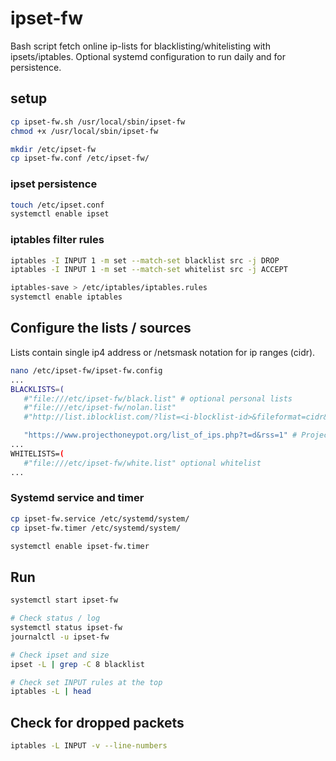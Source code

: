 ipset-fw
===============

Bash script fetch online ip-lists for blacklisting/whitelisting with ipsets/iptables.
Optional systemd configuration to run daily and for persistence.

## setup
```sh
cp ipset-fw.sh /usr/local/sbin/ipset-fw
chmod +x /usr/local/sbin/ipset-fw

mkdir /etc/ipset-fw
cp ipset-fw.conf /etc/ipset-fw/

```

### ipset persistence
```sh
touch /etc/ipset.conf
systemctl enable ipset
```

### iptables filter rules
```sh
iptables -I INPUT 1 -m set --match-set blacklist src -j DROP
iptables -I INPUT 1 -m set --match-set whitelist src -j ACCEPT

iptables-save > /etc/iptables/iptables.rules
systemctl enable iptables
```

## Configure the lists / sources
Lists contain single ip4 address or /netsmask notation for ip ranges (cidr).
```sh
nano /etc/ipset-fw/ipset-fw.config
...
BLACKLISTS=(
   #"file:///etc/ipset-fw/black.list" # optional personal lists
   #"file:///etc/ipset-fw/nolan.list"
   #"http://list.iblocklist.com/?list=<i-blocklist-id>&fileformat=cidr&archiveformat=&username=<user>&pin=<pin>" # i-blocklist personal list

   "https://www.projecthoneypot.org/list_of_ips.php?t=d&rss=1" # Project Honey Pot...
...
WHITELISTS=(
   #"file:///etc/ipset-fw/white.list" optional whitelist
...
```

### Systemd service and timer
```sh
cp ipset-fw.service /etc/systemd/system/
cp ipset-fw.timer /etc/systemd/system/

systemctl enable ipset-fw.timer
```

## Run
```sh
systemctl start ipset-fw

# Check status / log
systemctl status ipset-fw
journalctl -u ipset-fw

# Check ipset and size
ipset -L | grep -C 8 blacklist

# Check set INPUT rules at the top
iptables -L | head
```

## Check for dropped packets
```sh
iptables -L INPUT -v --line-numbers
```
